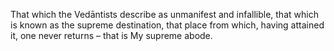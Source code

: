 That which the Vedāntists describe as unmanifest and infallible, that which is known as the supreme destination, that place from which, having attained it, one never returns – that is My supreme abode.